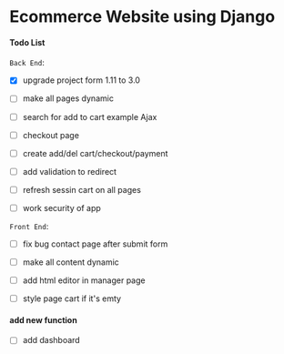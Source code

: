# Ecommerce Website using Django

#### Todo  List
`Back End`:
- [x] upgrade project form 1.11 to 3.0
- [ ] make all pages dynamic
- [ ] search for add to cart example Ajax
- [ ] checkout page 
- [ ] create add/del cart/checkout/payment 
- [ ] add validation to redirect
- [ ] refresh sessin cart on all pages
- [ ] work security of app 


`Front End`:
- [ ] fix bug contact page after submit form
- [ ] make all content dynamic
- [ ] add html editor in manager page
- [ ] style page cart if it's emty 


#### add new function
- [ ] add dashboard
